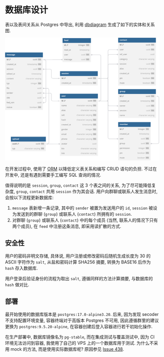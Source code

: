 # 数据库设计

表以及表间关系从 Postgres 中导出, 利用 [dbdiagram](https://dbdiagram.io/) 生成了如下的实体和关系图.

![](./database.svg)

在开发过程中, 使用了 [ORM](https://www.sea-ql.org/SeaORM/) 以降低定义表关系和编写 CRUD 语句的负担. 不过在开发中, 还是有遇到需要手工编写 SQL 查询的情况.

值得说明的是 `session`, `group`, `contact` 这 3 个表之间的关系, 为了尽可能降低复杂度, `group`, `contact` 共用 `session` 作为其会话. 用户向群聊或联系人发生消息时, 会按以下流程更新数据库:

1. `message` 表新增一条记录, 其中的 `sender` 被置为发送用户的 `id`, `session` 被设为发送到的群聊 (`group`) 或联系人 (`contact`) 所拥有的 `session`.
1. 对群聊 (`group`) 或联系人 (`contact`) 中的每个成员 (当然, 联系人的情况下只有两个成员), 在 `feed` 中注册这条消息, 即采用读扩散的方式.

## 安全性

用户的密码非明文存储, 具体说, 用户注册或修改密码后随机生成长度为 30 的 ASCII 字符作为 `salt`, 从盐和密码计算 SHA256 摘要, 转换为 BASE16 后作为 `hash` 存入数据库.

用户登录后验证身份的流程为取出 `salt`, 遵循同样的方法计算摘要, 与数据库的 `hash` 做对比.

## 部署

最开始使用的数据库版本是 `postgres:17.0-alpine3.20`. 后来, 因为发现 secoder 不支持配置环境变量, 容器终端对于高版本 Postgres 不可用, 因此遵循群里的建议更换为 `postgres:9.5.20-alpine`, 在容器创建后登入容器进行若干初始化操作.

在生产部署中, 数据库镜像名为 `pg-stable`, 而在集成测试与覆盖测试中, 因为 CI 环境无法访问到容器, 我使用了自己的 VPS 上的一个数据库用于测试. 为什么不采用 mock 的方法, 而是使用实际数据库呢? 原因参见 [Issue 438](https://github.com/SeaQL/sea-orm/issues/438).
